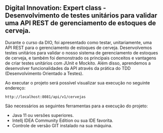 <h2>Digital Innovation: Expert class - Desenvolvimento de testes unitários para validar uma API REST de gerenciamento de estoques de cerveja.</h2>

Durante o curso da DIO, foi apresentado como testar, unitariamente, uma API REST para o gerenciamento de estoques de cerveja. 
Desenvolvemos testes unitários para validar o nosso sistema de gerenciamento de estoques de cerveja, 
e também foi demonstrado os principais conceitos e vantagens de criar testes unitários com JUnit e Mockito. 
Além disso, aprendemos a desenvolver funcionalidades da API através da prática do TDD (Desenvolvimento Orientado a Testes).

Ao executar o projeto será possível visualizar sua execução no seguinte endereço:

```
http://localhost:8081/api/v1/cervejas
```

São necessários as seguintes ferramentas para a execução do projeto:

* Java 11 ou versões superiores.
* Intellj IDEA Community Edition ou sua IDE favorita.
* Controle de versão GIT instalado na sua máquina.




